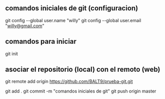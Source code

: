 ## comandos iniciales de git (configuracion)

git config --global user.name "willy"
git config --global user.email "willy@gmail.com"

## comandos para iniciar

git init

## asociar el repositorio (local) con el remoto (web)

git remote add origin https://github.com/BALT9/prueba-git.git


git add .
git commit -m "comandos iniciales de git"
git push origin master